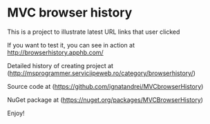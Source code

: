 # MVC browser history

This is a project to illustrate latest URL links that user clicked


If you want to test it, you can see in action at http://browserhistory.apphb.com/

Detailed history of creating project at (http://msprogrammer.serviciipeweb.ro/category/browserhistory/)

Source code at (https://github.com/ignatandrei/MVCbrowserHistory)

NuGet package at (https://nuget.org/packages/MVCBrowserHistory)

Enjoy!